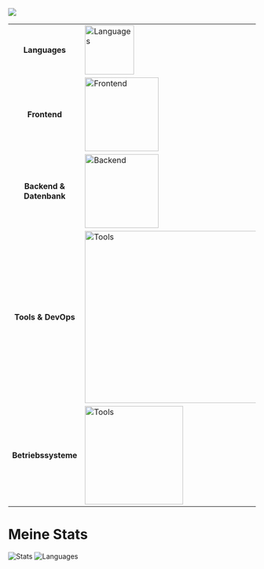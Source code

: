 <img align="center" src="https://lanyard.cnrad.dev/api/1109703232047034429">

<div align="center">
  <table>
    <tr>
      <td align="center"><b>Languages</b></td>
      <td align="left"><img src="https://skillicons.dev/icons?i=python,js" width=100" alt="Languages"></td>
    </tr>
    <tr>
      <td align="center"><b>Frontend</b></td>
      <td align="left"><img src="https://skillicons.dev/icons?i=html,css,md" width="150" alt="Frontend"></td>
    </tr>
    <tr>
      <td align="center"><b>Backend & Datenbank</b></td>
      <td align="left"><img src="https://skillicons.dev/icons?i=discord,bots,mysql" width="150" alt="Backend"></td>
    </tr>
    <tr>
      <td align="center"><b>Tools & DevOps</b></td>
      <td align="left"><img src="https://skillicons.dev/icons?i=git,github,cloudflare,vscode,idea,pycharm,webstorm" width="350" alt="Tools"></td>
    </tr>
    <tr>
      <td align="center"><b>Betriebssysteme</b></td>
      <td align="left"><img src="https://skillicons.dev/icons?i=windows,linux,ubuntu,debian" width="200" alt="Tools"></td>
    </tr>
  </table>
</div>

# Meine Stats
![Stats](https://github-readme-stats.vercel.app/api?username=robinde0&theme=tokyonight&show_icons=true)
![Languages](https://github-readme-stats.vercel.app/api/top-langs/?username=robinde0&theme=tokyonight&show_icons=true)
